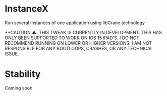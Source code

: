 # InstanceX
Run several instances of one application using libCrane technology

**CAUTION ⚠️: THIS TWEAK IS CURRENTLY IN DEVELOPMENT. THIS HAS ONLY BEEN SUPPORTED TO WORK ON IOS 15 iPAD'S. I DO NOT RECOMMEND RUNNING ON LOWER OR HIGHER VERSIONS. I AM NOT RESPONSIBLE FOR ANY BOOTLOOPS, CRASHES, OR ANY TECHNICAL ISSUE.

# Stability

Coming soon
